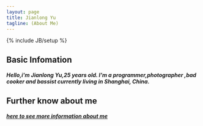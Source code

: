 ```yaml
---
layout: page
title: Jianlong Yu
tagline: (About Me)
---
```

{% include JB/setup %}


## Basic Infomation

##### Hello,i'm Jianlong Yu,25 years old. I'm a programmer,photographer ,bad cooker and bassist currently living in Shanghai, China. 

## Further know about me 

##### [here to see more information about me](http://yujl.org/resume/2016/04/26/resume-english)



